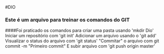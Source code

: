 #DIO

### Este é um arquivo para treinar os comandos do GIT

####Foi praticado os comandos para criar uma pasta usando 'mkdir Dio'
Iniciar um repositório com 'git init'
Adicionar um arquivo usando o 'git add'
Visualizar o status do arquivo com 'git status'
"Commitar" o arquivo com git commit -m "Primeiro commit"
E subir arquivo com 'git push origin master'
